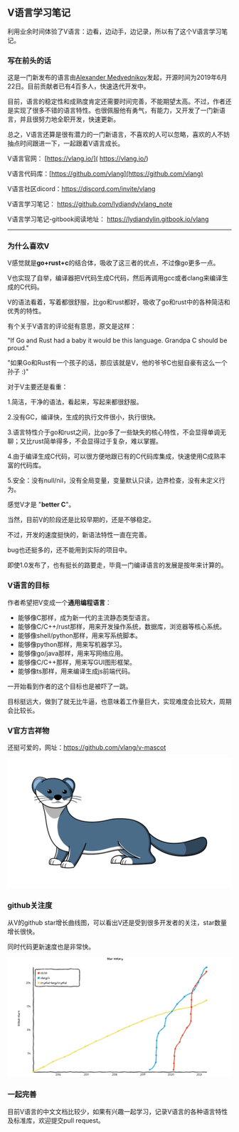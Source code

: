 

## V语言学习笔记

利用业余时间体验了V语言：边看，边动手，边记录，所以有了这个V语言学习笔记。

### 写在前头的话

这是一门新发布的语言由[Alexander Medvednikov](https://github.com/medvednikov)发起，开源时间为2019年6月22日。目前贡献者已有4百多人，快速迭代开发中。

目前，语言的稳定性和成熟度肯定还需要时间完善，不能期望太高。不过，作者还是实现了很多不错的语言特性。也很佩服他有勇气，有能力，又开发了一门新语言，并且很努力地全职开发，快速更新。

总之，V语言还算是很有潜力的一门新语言，不喜欢的人可以忽略，喜欢的人不妨抽点时间跟进一下，一起跟着V语言成长。

V语言官网： [https://vlang.io/]( https://vlang.io/)

V语言代码库：[https://github.com/vlang](https://github.com/vlang)

V语言社区dicord：https://discord.com/invite/vlang

V语言学习笔记： https://github.com/lydiandy/vlang_note

V语言学习笔记-gitbook阅读地址： https://lydiandylin.gitbook.io/vlang

---

### **为什么喜欢V**

V感觉就是**go+rust+c**的结合体，吸收了这三者的优点，不过像go更多一点。

V也实现了自举，编译器把V代码生成C代码，然后再调用gcc或者clang来编译生成的C代码。

V的语法看着，写着都很舒服，比go和rust都好，吸收了go和rust中的各种简洁和优秀的特性。

有个关于V语言的评论挺有意思，原文是这样：

"If Go and Rust had a baby it would be this language. Grandpa C should be proud."

"如果Go和Rust有一个孩子的话，那应该就是V，他的爷爷C也挺自豪有这么一个孙子 :)"

对于V主要还是看重：

1.简洁，干净的语法，看起来，写起来都很舒服。

2.没有GC，编译快，生成的执行文件很小，执行很快。

3.语言特性介于go和rust之间，比go多了一些缺失的核心特性，不会显得单调无聊；又比rust简单得多，不会显得过于复杂，难以掌握。

4.由于编译生成C代码，可以很方便地跟已有的C代码库集成，快速使用C成熟丰富的代码库。

5.安全：没有null/nil，没有全局变量，变量默认只读，边界检查，没有未定义行为。

感觉V才是 "**better C**"。

当然，目前V的阶段还是比较早期的，还是不够稳定。

不过，开发的速度挺快的，新语法特性一直在完善。

bug也还挺多的，还不能用到实际的项目中。

即使1.0发布了，也有挺长的路要走，毕竟一门编译语言的发展是按年来计算的。

### V语言的目标

作者希望把V变成一个**通用编程语言**：

- 能够像C那样，成为新一代的主流静态类型语言。
- 能够像C/C++/rust那样，用来开发操作系统，数据库，浏览器等核心系统。
- 能够像shell/python那样，用来写系统脚本。
- 能够像python那样，用来写机器学习。
- 能够像go/java那样，用来写网络应用。
- 能够像C/C++那样，用来写GUI图形框架。
- 能够像ts那样，用来编译生成js前端代码。

一开始看到作者的这个目标也是被吓了一跳。

目标挺远大，做到了就无比牛逼，也意味着工作量巨大，实现难度会比较大，周期会比较长。

### V官方吉祥物

还挺可爱的，网址：https://github.com/vlang/v-mascot

![veasel](image/veasel.svg)

### github关注度

从V的github star增长曲线图，可以看出V还是受到很多开发者的关注，star数量增长很快。

同时代码更新速度也是非常快。

![v增长曲线202104](image/v增长曲线202104.png)

### **一起完善**

目前V语言的中文文档比较少，如果有兴趣一起学习，记录V语言的各种语言特性及标准库，欢迎提交pull request。
